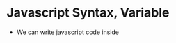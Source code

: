# Javascript Syntax, Variable

- We can write javascript code inside <script> tag inside html page like this.
- ```
        <html lang="en">
        <head>
            <script>
                    // write your javascript code
            </script>
        </head>
        <body>
            <script>
                // write your javascript code
            </script>
        </body>
        </html>
  ```
- But this is not recomended, because it will become difficult to manage if the javascript code increase.
- Its always prefereble to write script tag inside body section
- Fot better management of the project, we usually write code inside another javascript file and we include that js file inside Html page, like below.
- ```
        <html lang="en">
        <head>
        </head>
        <body>
            <script src="./calculatorscript.js"></script>
            <script src="./myAlert.js"></script>
        </body>
        </html>
  ```
- In html code runs line by line, if you write alert inside <script> tag at the begining of the code, then first it will show the alert. Then on click on the alert, other part of the html code will execute later
- If you write the alert code at the end of the body , you will see the webpage immediately and then alert will be displayed.

## Variables

- Its container of a value
- by using var and let we can define variable
- ```
     let name = "SIba"
     var age = 32;
    const address = "asdasdas";
  ```
- You can change the value of a variable defined by var and let
- But you can not change value if u used const
- Variable name can be
  - camelCase
  - only letters and digits
  - Starting with $ and \_ is allowed
- Below variable names are not allowed - no camelCase , its allowed but a bad practice - Starting with digit is not allowed. - No special characters apart fro\_ and $ - var,let,const names are not allowed.
  **NOTE-** You can't ommit the semi-colon when having two expressions in one line for example - let const a = 1; let const b = 2;

## Data Types in Javascript

- String
- Number
- Object
- Boolean
- Undefined
- null
- Array
- To check the type of a variable, we can check by using typeOf operator in Javascript.

## Javascript String Template Literals

- you can use $ and curly bracket to show a variable/constant inside the '' or ""
- ```
        let myAge = 30;
        let sentence = 'My age is ${myAge} and my name is Siba'
  ```
- While using the above statement , you can write multiline string also like tgis
- ```
        let myAge = 30;
        let sentence = 'My age is ${myAge}


        and my name is Siba'
  ```

- If you want to display any '' inside '', the you can se back slash
- ```
    let set = 'my name is \'siba''
  ```
-

## Local and Global Variable

- **Local Variable** Variables which we declare inside a block or function, that variable can be access inside the function.It cant be access outside the function.
- ```
    function printNameAndAge(){
        const name = "Siba";
        let age = 23
    }
  ```
- In the Above function name and age are two local variables
- **Global Variable** Variables which can be accessible from all over. Thats known as global variable
- ```
    <script>

    let age = 32;
    const name = "Siba";

    function printNameAndAge(){
       console.log("name "+name+"  Age "+age);
    }
    </script>
  ```

- In the Above function name and age are two Global variables
  > Note : Local variable have higher preferences over global variable inside the block of code.

## Return statement

- Whatever we write after return statement will not be execute
- you can return nothing in a function
- ```
    <script>
    function printNameAndAge(){
       return "Siba"; or return;
       alert("Siba"); // this line will not be execute
    }
    </script>
  ```

## calling function Inderectly

- By using the addEventListener() function , we can call a function
- button.addEventListener("param1",functionNameToExecute);
- param1 - is nothing but the action like click, longPress etc
- second parameter - is gets called when clicked button
- For code details please open calcApp.js inside calculator package

## Data Type Conversion

- **In JavaScript there are 5 different data types that can contain values:**

  - string
  - number
  - boolean
  - object
  - function

- **There are 6 types of objects:**
  - Object
  - Date
  - Array
  - String
  - Number
  - Boolean
- **And 2 data types that cannot contain values:**
  - null
  - undefined

## typeof

    ```

    ```

## String conversion

- String(x) - it convert anything to string

## toString

- x.toString()

## Converting String to number

- **Number()** can convert strings to numbers.
- ```
    Number("3.14")    // returns 3.14
    Number(" ")       // returns 0
    Number("")        // returns 0
    Number("99 88")   // returns NaN
  ```
- **parseFloat()** Parses a string and returns a floating point number
- **parseInt()** Parses a string and returns an integer

## Converting Boolean to Number

- Number(true) - 1
- Number(false) - 0

## Converting Date to Number

- ```
    d = new Date();
    Number(d)
  ```

## Automatic Conversion

- ```
    5 + null    // returns 5         because null is converted to 0
    "5" + null  // returns "5null"   because null is converted to "null"
    "5" + 2     // returns "52"      because 2 is converted to "2"
    "5" - 2     // returns 3         because "5" is converted to 5
    "5" * "2"   // returns 10        because "5" and "2" are converted to 5 and 2
  ```

## Creating Object

- By using the {}, we can create object
- ```
       let result = 123;
       const logEntry = {
               operation: 'ADD',
               prevResult: 123,
               number: 12,
               result: result

       };
  ```

- In the above example logEntry is an object

## Accesssing Object values

- logEntry.operation
- logEntry.prevResult

## Undefined, null, Nan

- **undefined**
  - its a datatype
  - default value of uninitialized variables
  - you should not assign undefined as a value mannually
- **null**
  - Never assumed by default
  - You can assign this is a value if you want to "reset" /"clear" a variable
- **NaN**
  - Not a Number
  - Its not a data type
  - Technically, its of type number and can therefore be used in calculations
  - It yeilds a new Nan and its the result of invalid calculations (e.g 3\*'hi')
  - 3\*'hi' : it will print NaN

## Importing Scripts Correctly with defer & Async
- **https://javascript.info/script-async-defer**
- If you will import the JS files at the bottom of the HTML code.
- Then after all the html code execute, then js code will execute
- For small line of code, it is fine but for huge number of code, it will make a difference
- Here is the worst Approach
- ```
        <html>
        <body>
        // html code
        // js code
        </body>
        </html>
  ```
- Here is the average Approach
- ```
        <html>
        <head>
        <title>
        </title>
        // js code
        </head>
        <body>
        // html code
        </body>
        </html>
  ```
- Here is the Best Approach
- ```
        <html>
        <head>
        <title>
        </title>
        // js code with defer
        <script src="./abcd.js" defer>
        </head>
        <body>
        // html code
        </body>
        </html>
  ```

## Defer

- sometime your js code rely on html code, So if your js code execute first it will show error.
- So that if you use difer, js code will be downloaded but execute after html code rendder.
- If you use this keyword in <script> tag, this means, it will download the js file code but will not execute until the html code execute.
- Once the html code parse, then js file will be execute

## async

- Sometime your js code does rely/depend on html code.
- so your code does not wait to execute all html code
- in this case use async instead of defer.
- ```
        <html>
        <head>
        <title>
        </title>
        // js code with defer
        <script src="./abcd.js" async>
        </head>
        <body>
        // html code
        </body>
        </html>
  ```
- In above code, abcd.js will be download and execute first.
